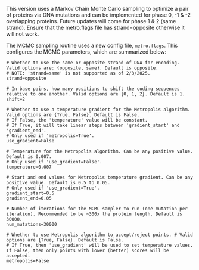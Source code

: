 This version uses a Markov Chain Monte Carlo sampling to optimize a pair of proteins via DNA mutations and can be implemented for phase 0, -1 & -2 overlapping proteins. Future updates will come for phase 1 & 2 (same strand). Ensure that the metro.flags file has strand=opposite otherwise it will not work.

The MCMC sampling routine uses a new config file, `metro.flags`. This configures the MCMC parameters, which are summarized below:
```
# Whether to use the same or opposite strand of DNA for encoding. Valid options are: {opposite, same}. Default is opposite.
# NOTE: 'strand=same' is not supported as of 2/3/2025.
strand=opposite 

# In base pairs, how many positions to shift the coding sequences relative to one another. Valid options are {0, 1, 2}. Default is 1.
shift=2

# Whether to use a temperature gradient for the Metropolis algorithm. Valid options are {True, False}. Default is False.
# If False, the 'temperature' value will be constant. 
# If True, it will take linear steps between 'gradient_start' and 'gradient_end'.
# Only used if 'metropolis=True'.
use_gradient=False

# Temperature for the Metropolis algorithm. Can be any positive value. Default is 0.007.
# Only used if 'use_gradient=False'.
temperature=0.007

# Start and end values for Metropolis temperature gradient. Can be any positive value. Default is 0.5 to 0.05.
# Only used if 'use_gradient=True'.
gradient_start=0.5
gradient_end=0.05

# Number of iterations for the MCMC sampler to run (one mutation per iteration). Recommended to be ~300x the protein length. Default is 30000.
num_mutations=30000

# Whether to use Metropolis algorithm to accept/reject points. # Valid options are {True, False}. Default is False.
# If True, then 'use_gradient' will be used to set temperature values. If False, then only points with lower (better) scores will be accepted.
metropolis=False
```